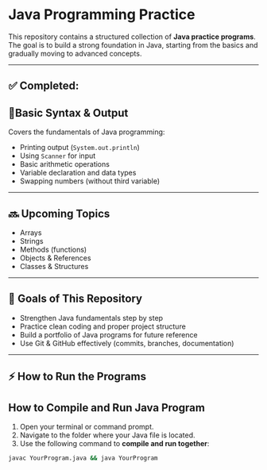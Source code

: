 # Java Programming Practice

This repository contains a structured collection of **Java practice programs**.
The goal is to build a strong foundation in Java, starting from the basics and gradually moving to advanced concepts.

---

## ✅ Completed: 
## 🔷Basic Syntax & Output
Covers the fundamentals of Java programming:
- Printing output (`System.out.println`)
- Using `Scanner` for input
- Basic arithmetic operations
- Variable declaration and data types
- Swapping numbers (without third variable)



---

## 🔜 Upcoming Topics
- Arrays
- Strings
- Methods (functions)
- Objects & References
- Classes & Structures

---

## 🎯 Goals of This Repository
- Strengthen Java fundamentals step by step
- Practice clean coding and proper project structure
- Build a portfolio of Java programs for future reference
- Use Git & GitHub effectively (commits, branches, documentation)

---

## ⚡ How to Run the Programs
## How to Compile and Run Java Program

1. Open your terminal or command prompt.
2. Navigate to the folder where your Java file is located.
3. Use the following command to **compile and run together**:

```bash
javac YourProgram.java && java YourProgram
